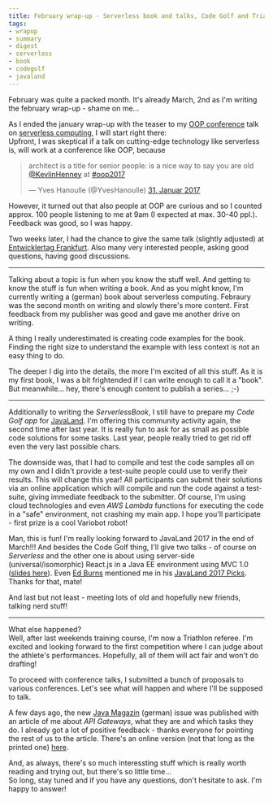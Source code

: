 ```yaml
---
title: February wrap-up - Serverless book and talks, Code Golf and Triathlon referee
tags:
- wrapup
- summary
- digest
- serverless
- book
- codegolf
- javaland
---
```


February was quite a packed month.
It's already March, 2nd as I'm writing the february wrap-up - shame on me...

As I ended the january wrap-up with the teaser to my [OOP conference](http://www.oop-konferenz.de) talk on [serverless computing](https://speakerdeck.com/dasniko/serverless-cloud-architectures), I will start right there:  
Upfront, I was skeptical if a talk on cutting-edge technology like serverless is, will work at a conference like OOP, because

<blockquote class="twitter-tweet" data-lang="de"><p lang="en" dir="ltr">architect is a title for senior people: is a nice way to say you are old <a href="https://twitter.com/KevlinHenney">@KevlinHenney</a> at <a href="https://twitter.com/hashtag/oop2017?src=hash">#oop2017</a></p>&mdash; Yves Hanoulle (@YvesHanoulle) <a href="https://twitter.com/YvesHanoulle/status/826474764055224325">31. Januar 2017</a></blockquote>
<script async src="//platform.twitter.com/widgets.js" charset="utf-8"></script>

However, it turned out that also people at OOP are curious and so I counted approx. 100 people listening to me at 9am (I expected at max. 30-40 ppl.). Feedback was good, so I was happy.

Two weeks later, I had the chance to give the same talk (slightly adjusted) at [Entwicklertag Frankfurt](https://entwicklertag.de/frankfurt/2017).
Also many very interested people, asking good questions, having good discussions.

---

Talking about a topic is fun when you know the stuff well.
And getting to know the stuff is fun when writing a book.
And as you might know, I'm currently writing a (german) book about serverless computing.
Febraury was the second month on writing and slowly there's more content.
First feedback from my publisher was good and gave me another drive on writing.

A thing I really underestimated is creating code examples for the book.
Finding the right size to understand the example with less context is not an easy thing to do.

The deeper I dig into the details, the more I'm excited of all this stuff.
As it is my first book, I was a bit frightended if I can write enough to call it a "book".
But meanwhile... hey, there's enough content to publish a series... ;-)

---

Additionally to writing the _ServerlessBook_, I still have to prepare my _Code Golf app_ for [JavaLand](https://javaland.eu).
I'm offering this community activity again, the second time after last year.
It is really fun to ask for as small as possible code solutions for some tasks.
Last year, people really tried to get rid off even the very last possible chars.

The downside was, that I had to compile and test the code samples all on my own and I didn't provide a test-suite people could use to verify their results. 
This will change this year!
All participants can submit their solutions via an online application which will compile and run the code against a test-suite, giving immediate feedback to the submitter.
Of course, I'm using cloud technologies and even _AWS Lambda_ functions for executing the code in a "safe" environment, not crashing my main app.
I hope you'll participate - first prize is a cool Variobot robot!

Man, this is fun! I'm really looking forward to JavaLand 2017 in the end of March!!!
And besides the Code Golf thing, I'll give two talks - of course on _Serverless_ and the other one is about using server-side (universal/isomorphic) React.js in a Java EE environment using MVC 1.0 ([slides here](https://speakerdeck.com/dasniko/isomorphic-javascript-apps-with-react-dot-js-and-java-ee)).
Even [Ed Burns](https://twitter.com/edburns) mentioned me in his [JavaLand 2017 Picks](http://ridingthecrest.com/blog/2017/02/27/javaland-2017-picks.html). Thanks for that, mate!

And last but not least - meeting lots of old and hopefully new friends, talking nerd stuff!

---

What else happened?  
Well, after last weekends training course, I'm now a Triathlon referee.
I'm excited and looking forward to the first competition where I can judge about the athlete's performances.
Hopefully, all of them will act fair and won't do drafting!

To proceed with conference talks, I submitted a bunch of proposals to various conferences.
Let's see what will happen and where I'll be supposed to talk.

A few days ago, the new [Java Magazin](https://jaxenter.de/ausgaben/java-magazin-4-17) (german) issue was published with an article of me about _API Gateways_, what they are and which tasks they do.
I already got a lot of positive feedback - thanks everyone for pointing the rest of us to the article.
There's an online version (not that long as the printed one) [here](https://jaxenter.de/was-ist-ein-api-gateway-und-wofuer-kann-ich-es-einsetzen-49804).

And, as always, there's so much interessting stuff which is really worth reading and trying out, but there's so little time...  
So long, stay tuned and if you have any questions, don't hesitate to ask. I'm happy to answer!

